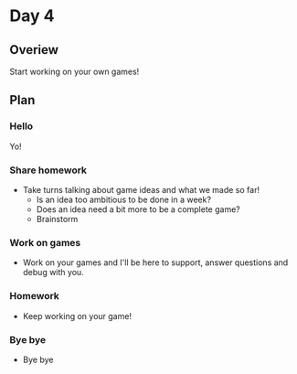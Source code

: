 # Day 4

## Overiew

Start working on your own games!

## Plan

### Hello

Yo!

### Share homework

- Take turns talking about game ideas and what we made so far!
  - Is an idea too ambitious to be done in a week?
  - Does an idea need a bit more to be a complete game?
  - Brainstorm

### Work on games 

- Work on your games and I'll be here to support, answer questions and debug with you.

### Homework

- Keep working on your game!

### Bye bye

- Bye bye
